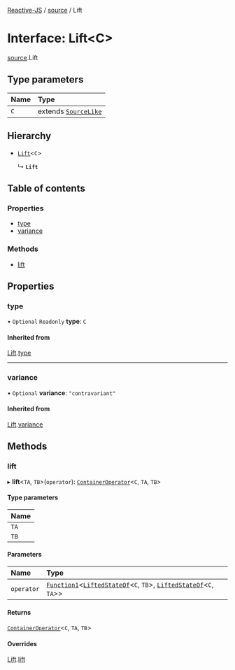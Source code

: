 [Reactive-JS](../README.md) / [source](../modules/source.md) / Lift

# Interface: Lift<C\>

[source](../modules/source.md).Lift

## Type parameters

| Name | Type |
| :------ | :------ |
| `C` | extends [`SourceLike`](source.SourceLike.md) |

## Hierarchy

- [`Lift`](liftable.Lift.md)<`C`\>

  ↳ **`Lift`**

## Table of contents

### Properties

- [type](source.Lift.md#type)
- [variance](source.Lift.md#variance)

### Methods

- [lift](source.Lift.md#lift)

## Properties

### type

• `Optional` `Readonly` **type**: `C`

#### Inherited from

[Lift](liftable.Lift.md).[type](liftable.Lift.md#type)

___

### variance

• `Optional` **variance**: ``"contravariant"``

#### Inherited from

[Lift](liftable.Lift.md).[variance](liftable.Lift.md#variance)

## Methods

### lift

▸ **lift**<`TA`, `TB`\>(`operator`): [`ContainerOperator`](../modules/container.md#containeroperator)<`C`, `TA`, `TB`\>

#### Type parameters

| Name |
| :------ |
| `TA` |
| `TB` |

#### Parameters

| Name | Type |
| :------ | :------ |
| `operator` | [`Function1`](../modules/functions.md#function1)<[`LiftedStateOf`](../modules/liftable.md#liftedstateof)<`C`, `TB`\>, [`LiftedStateOf`](../modules/liftable.md#liftedstateof)<`C`, `TA`\>\> |

#### Returns

[`ContainerOperator`](../modules/container.md#containeroperator)<`C`, `TA`, `TB`\>

#### Overrides

[Lift](liftable.Lift.md).[lift](liftable.Lift.md#lift)
